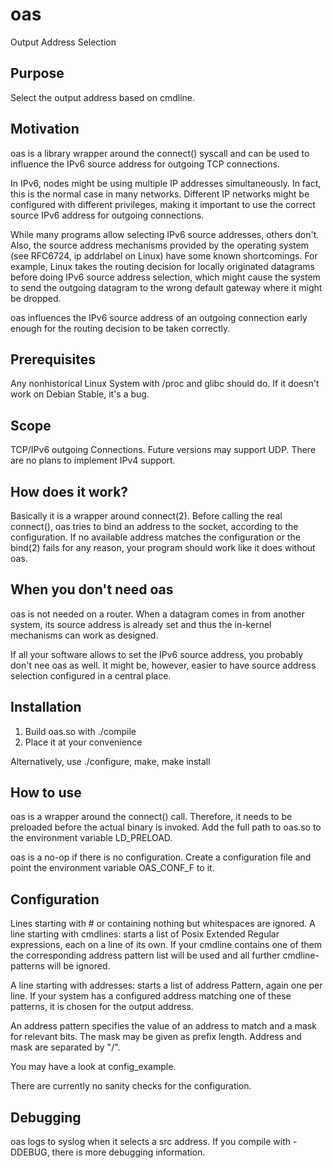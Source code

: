 # oas
Output Address Selection
## Purpose
Select the output address based on cmdline.
## Motivation
oas is a library wrapper around the connect() syscall and can be
used to influence the IPv6 source address for outgoing TCP connections.

In IPv6, nodes might be using multiple IP addresses simultaneously.
In fact, this is the normal case in many networks. Different IP
networks might be configured with different privileges, making it
important to use the correct source IPv6 address for outgoing
connections.

While many programs allow selecting IPv6 source addresses,
others don't. Also, the source address mechanisms provided by
the operating system (see RFC6724, ip addrlabel on Linux) have
some known shortcomings. For example, Linux takes the routing
decision for locally originated datagrams before doing IPv6 source
address selection, which might cause the system to send the
outgoing datagram to the wrong default gateway where it might
be dropped.

oas influences the IPv6 source address of an outgoing connection
early enough for the routing decision to be taken correctly.
## Prerequisites
Any nonhistorical Linux System with /proc and glibc
should do. If it doesn't work on Debian Stable, it's a bug.
## Scope
TCP/IPv6 outgoing Connections. Future versions may support UDP.
There are no plans to implement IPv4 support.
## How does it work?
Basically it is a wrapper around connect(2). Before calling the
real connect(), oas tries to bind an address to the socket, according
to the configuration. If no available address matches the configuration
or the bind(2) fails for any reason, your program should work like
it does without oas.
## When you don't need oas
oas is not needed on a router. When a datagram comes in from
another system, its source address is already set and thus the
in-kernel mechanisms can work as designed.

If all your software allows to set the IPv6 source address, you
probably don't nee oas as well. It might be, however, easier to
have source address selection configured in a central place.
## Installation
1. Build oas.so with ./compile
3. Place it at your convenience

Alternatively, use ./configure, make, make install

## How to use
oas is a wrapper around the connect() call. Therefore, it needs to
be preloaded before the actual binary is invoked.
Add the full path to oas.so to the environment variable LD_PRELOAD.

oas is a no-op if there is no configuration. Create a configuration
file and point the environment variable OAS_CONF_F to it.

## Configuration

Lines starting with # or containing nothing but whitespaces are ignored.
A line starting with
cmdlines:
starts a list of Posix Extended Regular expressions, each on a line of
its own. If your cmdline contains one of them the corresponding address pattern list will be used and all further cmdline-patterns will be ignored. 

A line starting with
addresses:
starts a list of address Pattern, again one per line. If your system has a configured address matching one of these patterns, it is chosen for the output address. 

An address pattern specifies the value of an address to match and 
a mask for relevant bits. The mask may be given as prefix length.
Address and mask are separated by "/".

You may have a look at config_example.

There are currently no sanity checks for the configuration.

## Debugging
oas logs to syslog when it selects a src address. If you compile with -DDEBUG,
there is more debugging information.

